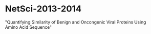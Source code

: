 NetSci-2013-2014
================

"Quantifying Similarity of Benign and Oncongenic Viral Proteins Using Amino Acid Sequence"
